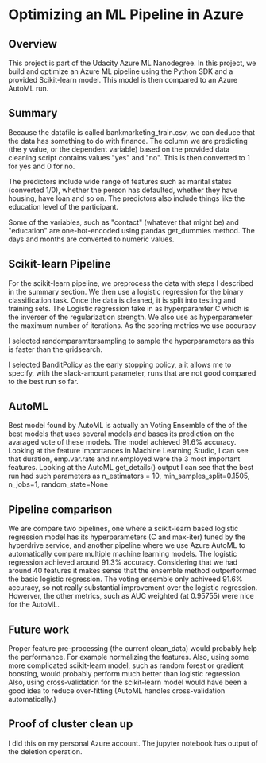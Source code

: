 # Optimizing an ML Pipeline in Azure

## Overview
This project is part of the Udacity Azure ML Nanodegree.
In this project, we build and optimize an Azure ML pipeline using the Python SDK and a provided Scikit-learn model.
This model is then compared to an Azure AutoML run.

## Summary
Because the datafile is called bankmarketing_train.csv, we can deduce that the data has something to do with finance. The column we are predicting (the y value, or the dependent variable) based on the provided data cleaning script contains values "yes" and "no".  This is then converted to 1 for yes and 0 for no.

The predictors include wide range of features such as marital status (converted 1/0), whether the person has defaulted, whether they have housing, have loan and so on. 
The predictors also include things like the education level of the participant. 

Some of the variables, such as "contact" (whatever that might be) and "education" are one-hot-encoded using pandas get_dummies method. 
The days and months are converted to numeric values. 

## Scikit-learn Pipeline

For the scikit-learn pipeline, we preprocess the data with steps I described in the summary section. We then use a logistic regression for the binary classification task.
Once the data is cleaned, it is split into testing and training sets. The Logistic regression take in as hyperparamter C which is the inverser of the regularization strength. We also use as hyperparameter the maximum number of iterations. As the scoring metrics we use accuracy

I selected randomparamtersampling to sample the hyperparameters as this is faster than the gridsearch. 

I selected BanditPolicy as the early stopping policy, a it allows me to specify, with the slack-amount parameter, runs that are not good compared to the best run so far.

## AutoML
Best model found by AutoML is actually an Voting Ensemble of the of the best models that uses several models and bases its prediction on the avaraged vote of these models. The model achieved 91.6% accuracy. Looking at the feature importances in Machine Learning Studio, I can see that duration, emp.var.rate and nr.employed were the 3 most important features. Looking at the AutoML get_details() output I can see that the best run had such parameters as n_estimators = 10, min_samples_split=0.1505, n_jobs=1, random_state=None

## Pipeline comparison
We are compare two pipelines, one where a scikit-learn based logistic regression model has its hyperparameters (C and max-iter) tuned by the hyperdrive service, and another pipeline where we use Azure AutoML to automatically compare multiple machine learning models.
The logistic regression achieved around 91.3% accuracy. Considering that we had around 40 features it makes sense that the ensemble method outperformed the basic logistic regression. The voting ensemble only achiveed 91.6% accuracy, so not really substantial improvement over the logistic regression. Howerver, the other metrics, such as AUC weighted (at 0.95755) were nice for the AutoML.

## Future work
Proper feature pre-processing (the current clean_data) would probably help the performance. For example normalizing the features. Also, using some more complicated scikit-learn model, such as random forest or gradient boosting, would probably perform much better than logistic regression. Also, using cross-validation for the scikit-learn model would have been a good idea to reduce over-fitting (AutoML handles cross-validation automatically.)

## Proof of cluster clean up
I did this on my personal Azure account.
The jupyter notebook has output of the deletion operation.

```

```
